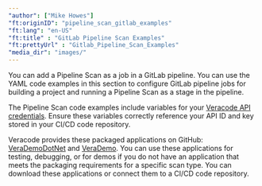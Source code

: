 ```yaml
---
"author": ["Mike Howes"]
"ft:originID": "pipeline_scan_gitlab_examples"
"ft:lang": "en-US"
"ft:title" : "GitLab Pipeline Scan Examples"
"ft:prettyUrl" : "Gitlab_Pipeline_Scan_Examples"
"media_dir": "images/"
---
```

You can add a Pipeline Scan as a job in a GitLab pipeline. You can use the YAML code examples in this section to configure GitLab pipeline jobs for building a project and running a Pipeline Scan as a stage in the pipeline.

The Pipeline Scan code examples include variables for your [Veracode API credentials](https://docs.veracode.com/r/c_api_credentials3). Ensure these variables correctly reference your API ID and key stored in your CI/CD code repository.

Veracode provides these packaged applications on GitHub: [VeraDemoDotNet](https://github.com/veracode/verademo-dotnet) and [VeraDemo](https://github.com/veracode/verademo). You can use these applications for testing, debugging, or for demos if you do not have an application that meets the packaging requirements for a specific scan type. You can download these applications or connect them to a CI/CD code repository.